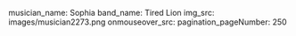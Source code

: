 musician_name: Sophia
band_name: Tired Lion
img_src: images/musician2273.png
onmouseover_src: 
pagination_pageNumber: 250